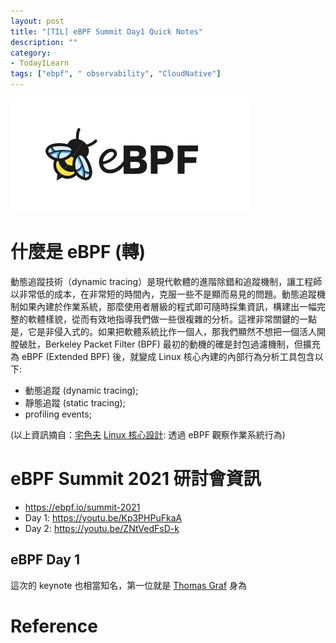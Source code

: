 ```yaml
---
layout: post
title: "[TIL] eBPF Summit Day1 Quick Notes"
description: ""
category: 
- TodayILearn
tags: ["ebpf", " observability", "CloudNative"]
---
```


![image-20210819150523189](../images/2021/image-20210819150523189.png)

# 什麼是 eBPF (轉)

動態追蹤技術（dynamic tracing）是現代軟體的進階除錯和追蹤機制，讓工程師以非常低的成本，在非常短的時間內，克服一些不是顯而易見的問題。動態追蹤機制如果內建於作業系統，那麼使用者層級的程式即可隨時採集資訊，構建出一幅完整的軟體樣貌，從而有效地指導我們做一些很複雜的分析。這裡非常關鍵的一點是，它是非侵入式的。如果把軟體系統比作一個人，那我們顯然不想把一個活人開膛破肚，Berkeley Packet Filter (BPF) 最初的動機的確是封包過濾機制，但擴充為 eBPF (Extended BPF) 後，就變成 Linux 核心內建的內部行為分析工具包含以下:

- 動態追蹤 (dynamic tracing);
- 靜態追蹤 (static tracing);
- profiling events;

 (以上資訊摘自：[宅色夫](http://wiki.csie.ncku.edu.tw/User/jserv)  [Linux 核心設計](https://beta.hackfoldr.org/linux/): 透過 eBPF 觀察作業系統行為)

# eBPF Summit 2021 研討會資訊

- <https://ebpf.io/summit-2021>
- Day 1: <https://youtu.be/Kp3PHPuFkaA>
- Day 2: <https://youtu.be/ZNtVedFsD-k>

## eBPF Day 1 

這次的 keynote 也相當知名，第一位就是 [Thomas Graf](https://ebpf.io/summit-2021/#) 身為


# Reference





